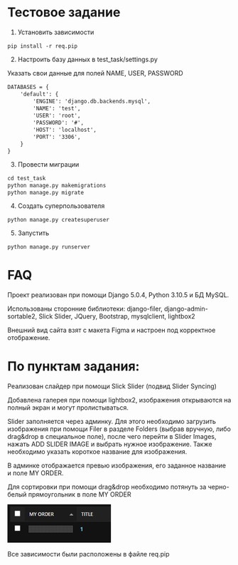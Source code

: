 # Тестовое задание
1. Установить зависимости
```
pip install -r req.pip
```


2. Настроить базу данных в test_task/settings.py

Указать свои данные для полей NAME, USER, PASSWORD
```
DATABASES = {
    'default': {
        'ENGINE': 'django.db.backends.mysql',
        'NAME': 'test', 
        'USER': 'root',
        'PASSWORD': '#',
        'HOST': 'localhost',
        'PORT': '3306',
    }
}
```

3. Провести миграции
``` 
cd test_task
python manage.py makemigrations
python manage.py migrate
```

4. Создать суперпользователя
```
python manage.py createsuperuser
```

5. Запустить 
``` 
python manage.py runserver
```

# FAQ
Проект реализован при помощи Django 5.0.4, Python 3.10.5 и БД MySQL.

Использованы сторонние библиотеки: django-filer, django-admin-sortable2, Slick Slider, JQuery, Bootstrap, mysqlclient, lightbox2

Внешний вид сайта взят с макета Figma и настроен под корректное отображение.

# По пунктам задания:

Реализован слайдер при помощи Slick Slider (подвид Slider Syncing)

Добавлена галерея при помощи lightbox2, изображения открываются на полный экран и могут пролистываться.

Slider заполняется через админку. Для этого необходимо загрузить изображения при помощи Filer в разделе Folders (выбрав вручную, либо drag&drop в специальное поле), после чего перейти в Slider Images, нажать ADD SLIDER IMAGE и выбрать нужное изображение. Также необходимо указать короткое название для изображения.

В админке отображается превью изображения, его заданное название и поле MY ORDER.

Для сортировки при помощи drag&drop необходимо потянуть за черно-белый прямоугольник в поле MY ORDER

![img.png](img.png)

Все зависимости были расположены в файле req.pip
